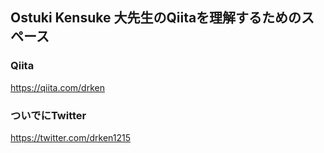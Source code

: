 ## Ostuki Kensuke 大先生のQiitaを理解するためのスペース

### Qiita
https://qiita.com/drken

### ついでにTwitter
https://twitter.com/drken1215
